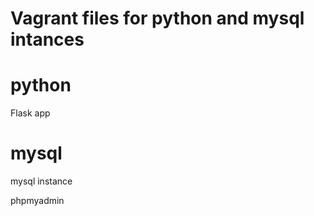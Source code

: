 # Vagrant files for python and mysql intances

# python
Flask app


# mysql
mysql instance

phpmyadmin
